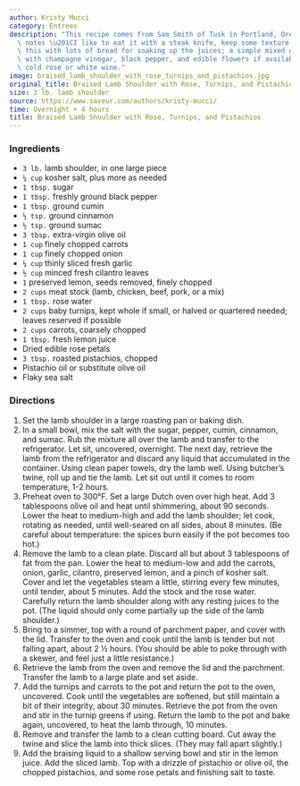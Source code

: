 ```yaml
---
author: Kristy Mucci
category: Entrees
description: "This recipe comes from Sam Smith of Tusk in Portland, Oregon. Smith\
  \ notes \u201CI like to eat it with a steak knife, keep some texture.\u201D Serve\
  \ this with lots of bread for soaking up the juices; a simple mixed green salad\
  \ with champagne vinegar, black pepper, and edible flowers if available; and a super\
  \ cold rose or white wine."
image: braised_lamb_shoulder_with_rose_turnips_and_pistachios.jpg
original_title: Braised Lamb Shoulder with Rose, Turnips, and Pistachios
size: 3 lb. lamb shoulder
source: https://www.saveur.com/authors/kristy-mucci/
time: Overnight + 4 hours
title: Braised Lamb Shoulder with Rose, Turnips, and Pistachios
---
```


### Ingredients

* `3 lb.` lamb shoulder, in one large piece
* `¼ cup` kosher salt, plus more as needed
* `1 tbsp.` sugar
* `1 tbsp.` freshly ground black pepper
* `1 tbsp.` ground cumin
* `½ tsp.` ground cinnamon
* `½ tsp.` ground sumac
* `3 tbsp.` extra-virgin olive oil
* `1 cup` finely chopped carrots
* `1 cup` finely chopped onion
* `¼ cup` thinly sliced fresh garlic
* `½ cup` minced fresh cilantro leaves
* `1` preserved lemon, seeds removed, finely chopped
* `2 cups` meat stock (lamb, chicken, beef, pork, or a mix)
* `1 tbsp.` rose water
* `2 cups` baby turnips, kept whole if small, or halved or quartered needed; leaves reserved if possible
* `2 cups` carrots, coarsely chopped
* `1 tbsp.` fresh lemon juice
* Dried edible rose petals
* `3 tbsp.` roasted pistachios, chopped
* Pistachio oil or substitute olive oil
* Flaky sea salt

### Directions

1. Set the lamb shoulder in a large roasting pan or baking dish.
2. In a small bowl, mix the salt with the sugar, pepper, cumin, cinnamon, and sumac. Rub the mixture all over the lamb and transfer to the refrigerator. Let sit, uncovered, overnight. The next day, retrieve the lamb from the refrigerator and discard any liquid that accumulated in the container. Using clean paper towels, dry the lamb well. Using butcher’s twine, roll up and tie the lamb. Let sit out until it comes to room temperature, 1-2 hours.
3. Preheat oven to 300°F. Set a large Dutch oven over high heat. Add 3 tablespoons olive oil and heat until shimmering, about 90 seconds. Lower the heat to medium-high and add the lamb shoulder; let cook, rotating as needed, until well-seared on all sides, about 8 minutes. (Be careful about temperature: the spices burn easily if the pot becomes too hot.)
4. Remove the lamb to a clean plate. Discard all but about 3 tablespoons of fat from the pan. Lower the heat to medium-low and add the carrots, onion, garlic, cilantro, preserved lemon, and a pinch of kosher salt. Cover and let the vegetables steam a little, stirring every few minutes, until tender, about 5 minutes. Add the stock and the rose water. Carefully return the lamb shoulder along with any resting juices to the pot. (The liquid should only come partially up the side of the lamb shoulder.)
5. Bring to a simmer, top with a round of parchment paper, and cover with the lid. Transfer to the oven and cook until the lamb is tender but not falling apart, about 2 ½ hours. (You should be able to poke through with a skewer, and feel just a little resistance.)
6. Retrieve the lamb from the oven and remove the lid and the parchment. Transfer the lamb to a large plate and set aside.
7. Add the turnips and carrots to the pot and return the pot to the oven, uncovered. Cook until the vegetables are softened, but still maintain a bit of their integrity, about 30 minutes. Retrieve the pot from the oven and stir in the turnip greens if using. Return the lamb to the pot and bake again, uncovered, to heat the lamb through, 10 minutes.
8. Remove and transfer the lamb to a clean cutting board. Cut away the twine and slice the lamb into thick slices. (They may fall apart slightly.)
9. Add the braising liquid to a shallow serving bowl and stir in the lemon juice. Add the sliced lamb. Top with a drizzle of pistachio or olive oil, the chopped pistachios, and some rose petals and finishing salt to taste.